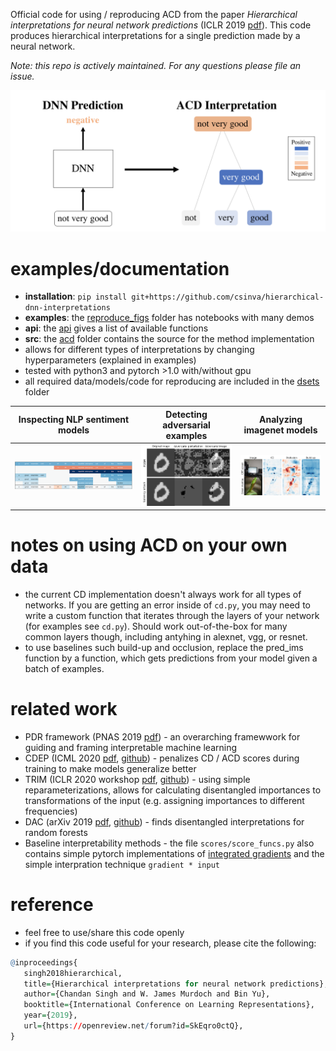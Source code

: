 Official code for using / reproducing ACD from the paper *Hierarchical interpretations for neural network predictions* (ICLR 2019 [pdf](https://openreview.net/pdf?id=SkEqro0ctQ)). This code produces hierarchical interpretations for a single prediction made by a neural network.

*Note: this repo is actively maintained. For any questions please file an issue.*

![](reproduce_figs/figs/intro.png)



# examples/documentation

- **installation**: `pip install git+https://github.com/csinva/hierarchical-dnn-interpretations`
- **examples**: the [reproduce_figs](reproduce_figs) folder has notebooks with many demos
- **api**: the [api](https://csinva.github.io/hierarchical-dnn-interpretations/docs/acd/) gives a list of available functions
- **src**: the [acd](acd) folder contains the source for the method implementation
- allows for different types of interpretations by changing hyperparameters (explained in examples)
- tested with python3 and pytorch >1.0 with/without gpu 
- all required data/models/code for reproducing are included in the [dsets](dsets) folder

| Inspecting NLP sentiment models    | Detecting adversarial examples      | Analyzing imagenet models           |
| ---------------------------------- | ----------------------------------- | ----------------------------------- |
| ![](reproduce_figs/figs/fig_2.png) | ![](reproduce_figs/figs/fig_s3.png) | ![](reproduce_figs/figs/fig_s2.png) |


# notes on using ACD on your own data
- the current CD implementation doesn't always work for all types of networks. If you are getting an error inside of `cd.py`, you may need to write a custom function that iterates through the layers of your network (for examples see `cd.py`). Should work out-of-the-box for many common layers though, including antyhing in alexnet, vgg, or resnet.
- to use baselines such build-up and occlusion, replace the pred_ims function by a function, which gets predictions from your model given a batch of examples.


# related work

- PDR framework (PNAS 2019 [pdf](https://arxiv.org/abs/1901.04592)) - an overarching framewwork for guiding and framing interpretable machine learning
- CDEP (ICML 2020 [pdf](https://arxiv.org/abs/1909.13584), [github](https://github.com/laura-rieger/deep-explanation-penalization)) - penalizes CD / ACD scores during training to make models generalize better
- TRIM (ICLR 2020 workshop [pdf](https://arxiv.org/abs/2003.01926), [github](https://github.com/csinva/transformation-importance)) - using simple reparameterizations, allows for calculating disentangled importances to transformations of the input (e.g. assigning importances to different frequencies)
- DAC (arXiv 2019 [pdf](https://arxiv.org/abs/1905.07631), [github](https://github.com/csinva/disentangled-attribution-curves)) - finds disentangled interpretations for random forests
- Baseline interpretability methods - the file `scores/score_funcs.py` also contains simple pytorch implementations of [integrated gradients](https://arxiv.org/abs/1703.01365) and the simple interpration technique `gradient * input`

# reference

- feel free to use/share this code openly
- if you find this code useful for your research, please cite the following:

 ```r
@inproceedings{
    singh2018hierarchical,
    title={Hierarchical interpretations for neural network predictions},
    author={Chandan Singh and W. James Murdoch and Bin Yu},
    booktitle={International Conference on Learning Representations},
    year={2019},
    url={https://openreview.net/forum?id=SkEqro0ctQ},
}
```
  
